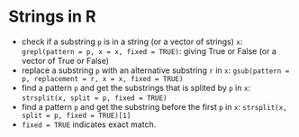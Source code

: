 # Strings in R

- check if a substring `p` is in a string (or a vector of strings) `x`: 
`grepl(pattern = p, x = x, fixed = TRUE)`: giving True or False (or a vector of True or False)
- replace a substring `p` with an alternative substring `r` in `x`:
`gsub(pattern = p, replacement = r, x = x, fixed = TRUE)`
- find a pattern `p` and get the substrings that is splited by `p` in `x`:
`strsplit(x, split = p, fixed = TRUE)`
- find a pattern `p` and get the substring before the first `p` in `x`:
`strsplit(x, split = p, fixed = TRUE)[1]`
- `fixed = TRUE` indicates exact match.
